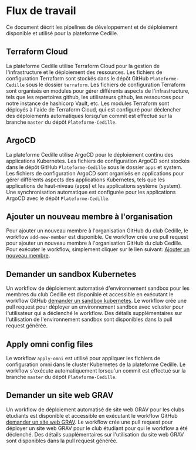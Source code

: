 # Flux de travail

Ce document décrit les pipelines de développement et de déploiement disponible
et utilisé pour la plateforme Cedille.

## Terraform Cloud

La plateforme Cedille utilise Terraform Cloud pour la gestion de
l'infrastructure et le déploiement des ressources. Les fichiers de configuration
Terraform sont stockés dans le dépôt GitHub `Plateforme-Cedille` sous le dossier
`terraform`. Les fichiers de configuration Terraform sont organisés en modules
pour gérer différents aspects de l'infrastructure, tels que les repertoires
github, les utilisateurs github, les ressources pour notre instance de hashicorp
Vault, etc. Les modules Terraform sont déployés à l'aide de Terraform Cloud, qui
est configuré pour déclencher des déploiements automatiques lorsqu'un commit est
effectué sur la branche `master` du dépôt `Plateforme-Cedille`.

## ArgoCD

La plateforme Cedille utilise ArgoCD pour le déploiement continu des
applications Kubernetes. Les fichiers de configuration ArgoCD sont stockés dans
le dépôt GitHub `Plateforme-Cedille` sous le dossier `apps` et system. Les
fichiers de configuration ArgoCD sont organisés en applications pour gérer
différents aspects des applications Kubernetes, tels que les applications de
haut-niveau (apps) et les applications système (system). Une synchronisation
automatique est configurée pour les applications ArgoCD avec le dépôt
`Plateforme-Cedille`.

## Ajouter un nouveau membre à l'organisation

Pour ajouter un nouveau membre à l'organisation GitHub du club Cedille, le
workflow `add-new-member` est disponible. Ce workflow crée une pull request pour
ajouter un nouveau membre à l'organisation GitHub du club Cedille. Pour exécuter
le workflow, simplement cliquer sur le lien suivant: [Ajouter un nouveau
membre](https://github.com/ClubCedille/Plateforme-Cedille/actions/workflows/add-new-member.yml).

## Demander un sandbox Kubernetes

Un workflow de déploiement automatisé d'environnement sandbox pour les membres
du club Cedille est disponible et accessible en exécutant le workflow GitHub
[demander un sandbox
kubernetes](https://github.com/ClubCedille/Plateforme-Cedille/actions/workflows/request-sandbox.yml).
Le workflow crée une pull request pour déployer un environnement sandbox avec
vcluster pour l'utilisateur qui a déclenché le workflow. Des détails
supplémentaires sur l'utilisation de l'environnement sandbox sont disponibles
dans la pull request générée.

## Apply omni config files

Le workflow `apply-omni` est utilisé pour appliquer les fichiers de
configuration omni dans le cluster Kubernetes de la plateforme Cedille. Le
workflow s'exécute automatiquement lorsqu'un commit est effectué sur la branche
`master` du dépôt `Plateforme-Cedille`.

## Demander un site web GRAV

Un workflow de déploiement automatisé de site web GRAV pour les clubs étudiants
est disponible et accessible en exécutant le workflow GitHub [demander un site
web
GRAV](https://github.com/ClubCedille/Plateforme-Cedille/actions/workflows/request-grav.yml).
Le workflow crée une pull request pour déployer un site web GRAV pour le club
étudiant pour qui le workflow a été déclenché. Des détails supplémentaires sur
l'utilisation du site web GRAV sont disponibles dans la pull request générée.
